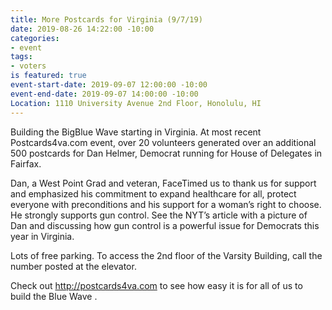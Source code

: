 ```yaml
---
title: More Postcards for Virginia (9/7/19)
date: 2019-08-26 14:22:00 -10:00
categories:
- event
tags:
- voters
is featured: true
event-start-date: 2019-09-07 12:00:00 -10:00
event-end-date: 2019-09-07 14:00:00 -10:00
Location: 1110 University Avenue 2nd Floor, Honolulu, HI
---
```


Building the BigBlue Wave starting in Virginia.  At most recent  Postcards4va.com event, over 20 volunteers generated over an additional 500 postcards for Dan Helmer, Democrat running for House of Delegates in Fairfax.

Dan, a West Point Grad and veteran, FaceTimed us to thank us for support and emphasized his commitment to expand healthcare for all, protect everyone with preconditions and his support for a woman’s right to choose.  He strongly supports gun control. See the NYT’s article with a picture of Dan and discussing how gun control is a powerful issue for Democrats this year in Virginia.

 Lots of free parking.  To access the 2nd floor of the Varsity Building, call the number posted at the elevator.

Check out http://postcards4va.com to see how easy it is for all of us to build the Blue Wave .